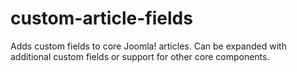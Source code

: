 # custom-article-fields
Adds custom fields to core Joomla! articles. Can be expanded with additional custom fields or support for other core components.
